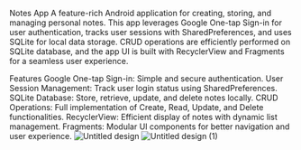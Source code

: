 Notes App
A feature-rich Android application for creating, storing, and managing personal notes. This app leverages Google One-tap Sign-in for user authentication, tracks user sessions with SharedPreferences, and uses SQLite for local data storage. CRUD operations are efficiently performed on SQLite database, and the app UI is built with RecyclerView and Fragments for a seamless user experience.

Features
Google One-tap Sign-in: Simple and secure authentication.
User Session Management: Track user login status using SharedPreferences.
SQLite Database: Store, retrieve, update, and delete notes locally.
CRUD Operations: Full implementation of Create, Read, Update, and Delete functionalities.
RecyclerView: Efficient display of notes with dynamic list management.
Fragments: Modular UI components for better navigation and user experience.
![Untitled design](https://github.com/Harsh-developer-apk/Notes-App/assets/150172274/21ea684b-358b-4c07-9315-2e5065b89b86)
![Untitled design (1)](https://github.com/Harsh-developer-apk/Notes-App/assets/150172274/6f44ff1b-f0c5-4f77-8c2f-4c2d4d7c1850)
